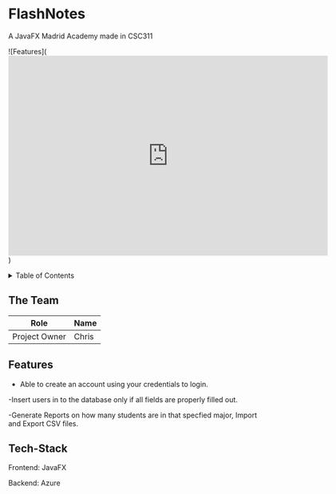 # FlashNotes

A JavaFX Madrid Academy made in CSC311

![Features](<iframe width="640" height="401" src="https://www.loom.com/embed/9bee966add8346f6bf01cf02fe09169c?sid=eb6d47e6-025a-42af-a40f-2decb92c5470" frameborder="0" webkitallowfullscreen mozallowfullscreen allowfullscreen></iframe>)

<details>
  <summary>Table of Contents</summary>
  <ol>
    <li><a href="#Theteam">The Team</a></li>
    <li><a href="#Features">Features</a></li>
    <li><a href="#Tech-Stack">Tech-Stack</a></li>


  </ol>
</details>

## The Team

| Role | Name |
| ----------- | ----------- |
| Project Owner | Chris |


## Features
- Able to create an account using your  credentials to login.

-Insert users in to the database only if all fields are properly filled out.

-Generate Reports on how many students are in that specfied major, Import and Export CSV files.


## Tech-Stack
Frontend: JavaFX

Backend: Azure 


